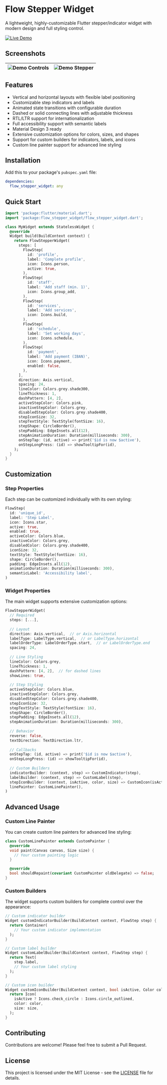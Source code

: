 # Flow Stepper Widget

A lightweight, highly-customizable Flutter stepper/indicator widget with modern design and full styling control.

[![Live Demo](https://img.shields.io/badge/Live%20Demo-View%20Online-blue)](https://flow-stepper-widget.pages.dev/)

## Screenshots

| ![Demo Controls](https://raw.githubusercontent.com/danial2026/flow_stepper_widget/main/assets/demo-controls.png) | ![Demo Stepper](https://raw.githubusercontent.com/danial2026/flow_stepper_widget/main/assets/demo-stepper.png) |
|------------------------------------|------------------------------------|

## Features

- Vertical and horizontal layouts with flexible label positioning
- Customizable step indicators and labels
- Animated state transitions with configurable duration
- Dashed or solid connecting lines with adjustable thickness
- RTL/LTR support for internationalization
- Full accessibility support with semantic labels
- Material Design 3 ready
- Extensive customization options for colors, sizes, and shapes
- Support for custom builders for indicators, labels, and icons
- Custom line painter support for advanced line styling

## Installation

Add this to your package's `pubspec.yaml` file:

```yaml
dependencies:
  flow_stepper_widget: any
```

## Quick Start

```dart
import 'package:flutter/material.dart';
import 'package:flow_stepper_widget/flow_stepper_widget.dart';

class MyWidget extends StatelessWidget {
  @override
  Widget build(BuildContext context) {
    return FlowStepperWidget(
      steps: [
        FlowStep(
          id: 'profile',
          label: 'Complete profile',
          icon: Icons.person,
          active: true,
        ),
        FlowStep(
          id: 'staff',
          label: 'Add staff (min. 1)',
          icon: Icons.group_add,
        ),
        FlowStep(
          id: 'services',
          label: 'Add services',
          icon: Icons.build,
        ),
        FlowStep(
          id: 'schedule',
          label: 'Set working days',
          icon: Icons.schedule,
        ),
        FlowStep(
          id: 'payment',
          label: 'Add payment (IBAN)',
          icon: Icons.payment,
          enabled: false,
        ),
      ],
      direction: Axis.vertical,
      spacing: 24,
      lineColor: Colors.grey.shade300,
      lineThickness: 1,
      dashPattern: [4, 2],
      activeStepColor: Colors.pink,
      inactiveStepColor: Colors.grey,
      disabledStepColor: Colors.grey.shade400,
      stepIconSize: 32,
      stepTextStyle: TextStyle(fontSize: 16),
      stepShape: CircleBorder(),
      stepPadding: EdgeInsets.all(12),
      stepAnimationDuration: Duration(milliseconds: 300),
      onStepTap: (id, active) => print('$id is now $active'),
      onStepLongPress: (id) => showTooltipFor(id),
    );
  }
}
```

## Customization

### Step Properties

Each step can be customized individually with its own styling:

```dart
FlowStep(
  id: 'unique_id',
  label: 'Step Label',
  icon: Icons.star,
  active: true,
  enabled: true,
  activeColor: Colors.blue,
  inactiveColor: Colors.grey,
  disabledColor: Colors.grey.shade400,
  iconSize: 32,
  textStyle: TextStyle(fontSize: 16),
  shape: CircleBorder(),
  padding: EdgeInsets.all(12),
  animationDuration: Duration(milliseconds: 300),
  semanticLabel: 'Accessibility label',
)
```

### Widget Properties

The main widget supports extensive customization options:

```dart
FlowStepperWidget(
  // Required
  steps: [...],
  
  // Layout
  direction: Axis.vertical,  // or Axis.horizontal
  labelType: LabelType.vertical,  // or LabelType.horizontal
  labelOrderType: LabelOrderType.start,  // or LabelOrderType.end
  spacing: 24,
  
  // Line Styling
  lineColor: Colors.grey,
  lineThickness: 1,
  dashPattern: [4, 2],  // for dashed lines
  showLines: true,
  
  // Step Styling
  activeStepColor: Colors.blue,
  inactiveStepColor: Colors.grey,
  disabledStepColor: Colors.grey.shade400,
  stepIconSize: 32,
  stepTextStyle: TextStyle(fontSize: 16),
  stepShape: CircleBorder(),
  stepPadding: EdgeInsets.all(12),
  stepAnimationDuration: Duration(milliseconds: 300),
  
  // Behavior
  reverse: false,
  textDirection: TextDirection.ltr,
  
  // Callbacks
  onStepTap: (id, active) => print('$id is now $active'),
  onStepLongPress: (id) => showTooltipFor(id),
  
  // Custom Builders
  indicatorBuilder: (context, step) => CustomIndicator(step),
  labelBuilder: (context, step) => CustomLabel(step),
  stepIconBuilder: (context, isActive, color, size) => CustomIcon(isActive, color, size),
  linePainter: CustomLinePainter(),
)
```

## Advanced Usage

### Custom Line Painter

You can create custom line painters for advanced line styling:

```dart
class CustomLinePainter extends CustomPainter {
  @override
  void paint(Canvas canvas, Size size) {
    // Your custom painting logic
  }

  @override
  bool shouldRepaint(covariant CustomPainter oldDelegate) => false;
}
```

### Custom Builders

The widget supports custom builders for complete control over the appearance:

```dart
// Custom indicator builder
Widget customIndicatorBuilder(BuildContext context, FlowStep step) {
  return Container(
    // Your custom indicator implementation
  );
}

// Custom label builder
Widget customLabelBuilder(BuildContext context, FlowStep step) {
  return Text(
    step.label,
    // Your custom label styling
  );
}

// Custom icon builder
Widget customIconBuilder(BuildContext context, bool isActive, Color color, double size) {
  return Icon(
    isActive ? Icons.check_circle : Icons.circle_outlined,
    color: color,
    size: size,
  );
}
```

## Contributing

Contributions are welcome! Please feel free to submit a Pull Request.

## License

This project is licensed under the MIT License - see the [LICENSE](LICENSE) file for details.
